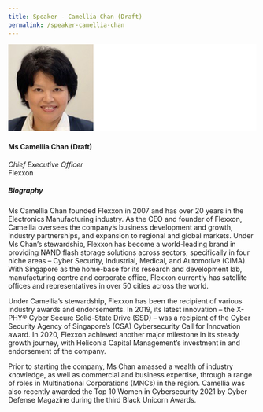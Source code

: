 ```yaml
---
title: Speaker - Camellia Chan (Draft)
permalink: /speaker-camellia-chan
---
```

![Camellia Chan](/images/speakers/Camellia-Chan.jpg)

#### **Ms Camellia Chan (Draft)**

*Chief Executive Officer*  
Flexxon

##### **Biography**

Ms Camellia Chan founded Flexxon in 2007 and has over 20 years in the Electronics Manufacturing industry. As the CEO and founder of Flexxon, Camellia oversees the company’s business development and growth, industry partnerships, and expansion to regional and global markets. Under Ms Chan’s stewardship, Flexxon has become a world-leading brand in providing NAND flash storage solutions across sectors; specifically in four niche areas – Cyber Security, Industrial, Medical, and Automotive (CIMA). With Singapore as the home-base for its research and development lab, manufacturing centre and corporate office, Flexxon currently has satellite offices and representatives in over 50 cities across the world.

Under Camellia’s stewardship, Flexxon has been the recipient of various industry awards and endorsements. In 2019, its latest innovation – the X-PHY® Cyber Secure Solid-State Drive (SSD) – was a recipient of the Cyber Security Agency of Singapore’s (CSA) Cybersecurity Call for Innovation award. In 2020, Flexxon achieved another major milestone in its steady growth journey, with Heliconia Capital Management’s investment in and endorsement of the company. 

Prior to starting the company, Ms Chan amassed a wealth of industry knowledge, as well as commercial and business expertise, through a range of roles in Multinational Corporations (MNCs) in the region. Camellia was also recently awarded the Top 10 Women in Cybersecurity 2021 by Cyber Defense Magazine during the third Black Unicorn Awards.